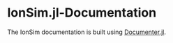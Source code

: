 # IonSim.jl-Documentation

The IonSim documentation is built using [Documenter.jl](https://github.com/JuliaDocs/Documenter.jl).
